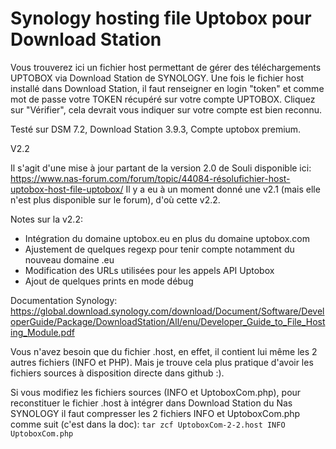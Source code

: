 # Synology hosting file Uptobox pour Download Station

Vous trouverez ici un fichier host permettant de gérer des téléchargements UPTOBOX via Download Station de SYNOLOGY.
Une fois le fichier host installé dans Download Station, il faut renseigner en login "token" et comme mot de passe votre TOKEN récupéré sur votre compte UPTOBOX. Cliquez sur "Vérifier", cela devrait vous indiquer sur votre compte est bien reconnu.

Testé sur DSM 7.2, Download Station 3.9.3, Compte uptobox premium.

V2.2

Il s'agit d'une mise à jour partant de la version 2.0 de Souli disponible ici:
https://www.nas-forum.com/forum/topic/44084-résolufichier-host-uptobox-host-file-uptobox/
Il y a eu à un moment donné une v2.1 (mais elle n'est plus disponible sur le forum), d'où cette v2.2.

Notes sur la v2.2:
- Intégration du domaine uptobox.eu en plus du domaine uptobox.com
- Ajustement de quelques regexp pour tenir compte notamment du nouveau domaine .eu
- Modification des URLs utilisées pour les appels API Uptobox
- Ajout de quelques prints en mode débug

Documentation Synology:
https://global.download.synology.com/download/Document/Software/DeveloperGuide/Package/DownloadStation/All/enu/Developer_Guide_to_File_Hosting_Module.pdf

Vous n'avez besoin que du fichier .host, en effet, il contient lui même les 2 autres fichiers (INFO et PHP). Mais je trouve cela plus pratique d'avoir les fichiers sources à disposition directe dans github :).

Si vous modifiez les fichiers sources (INFO et UptoboxCom.php), pour reconstituer le fichier .host à intégrer dans Download Station du Nas SYNOLOGY il faut compresser les 2 fichiers INFO et UptoboxCom.php comme suit (c'est dans la doc):
```tar zcf UptoboxCom-2-2.host INFO UptoboxCom.php```
